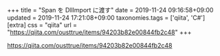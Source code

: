 +++
title = "Span を DllImport に渡す"
date = 2019-11-24 09:16:58+09:00
updated = 2019-11-24 17:21:08+09:00
taxonomies.tags = ['qiita', 'C#']
[extra]
css = "qiita"
url = "https://qiita.com/ousttrue/items/94203b82e00844fb2c48"
+++

<https://qiita.com/ousttrue/items/94203b82e00844fb2c48>

